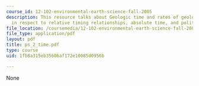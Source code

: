 ```yaml
---
course_id: 12-102-environmental-earth-science-fall-2005
description: This resource talks about Geologic time and rates of geologic processes
  in respect to relative timing relationships, absolute time, and politics.
file_location: /coursemedia/12-102-environmental-earth-science-fall-2005/1fb8a315eb35606af172e10085d0956b_ps_2_time.pdf
file_type: application/pdf
layout: pdf
title: ps_2_time.pdf
type: course
uid: 1fb8a315eb35606af172e10085d0956b

---
```

None